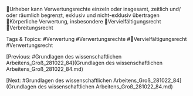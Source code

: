 Urheber kann Verwertungsrechte einzeln oder insgesamt, zeitlich und/ oder räumlich begrenzt, 
exklusiv und nicht-exklusiv übertragen
Körperliche Verwertung, insbesondere
Vervielfältigungsrecht
Verbreitungsrecht

   Tags & Topics:
   #Verwertung
   #Verwertungsrechte
   #Vervielfältigungsrecht
   #Verwertungsrecht

[Previous: #Grundlagen des wissenschaftlichen Arbeitens_Groß_281022_84](Grundlagen des wissenschaftlichen Arbeitens_Groß_281022_84.md)

[Next: #Grundlagen des wissenschaftlichen Arbeitens_Groß_281022_84](Grundlagen des wissenschaftlichen Arbeitens_Groß_281022_84.md)